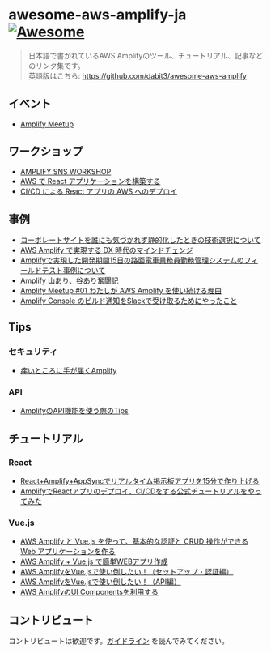 # awesome-aws-amplify-ja [![Awesome](https://awesome.re/badge.svg)](https://awesome.re)

> 日本語で書かれているAWS Amplifyのツール、チュートリアル、記事などのリンク集です。<br>
> 英語版はこちら: https://github.com/dabit3/awesome-aws-amplify

## イベント
- [Amplify Meetup](https://aws-amplify-jp.connpass.com/)

## ワークショップ

- [AMPLIFY SNS WORKSHOP](https://amplify-sns.workshop.aws/ja/)
- [AWS で React アプリケーションを構築する](https://aws.amazon.com/jp/getting-started/hands-on/build-react-app-amplify-graphql/)
- [CI/CD による React アプリの AWS へのデプロイ](https://aws.amazon.com/jp/getting-started/hands-on/deploy-react-app-cicd-amplify/)

## 事例

- [コーポレートサイトを誰にも気づかれず静的化したときの技術選択について](https://developer.hatenastaff.com/entry/2020/07/22/120000)
- [AWS Amplify で実現する DX 時代のマインドチェンジ](https://speakerdeck.com/ksukenobe/aws-amplify-deshi-xian-suru-dx-shi-dai-falsemaindotienzi)
- [Amplifyで実現した開発期間15日の路面電車乗務員勤務管理システムのフィールドテスト事例について](https://pages.awscloud.com/rs/112-TZM-766/images/EV_awsamplify-meetup-0731_Jul-2020_LT1.pdf)
- [Amplify 山あり、谷あり奮闘記](https://speakerdeck.com/jyamamoto/amplifyshan-ari-gu-arifen-dou-ji)
- [Amplify Meetup #01 わたしが AWS Amplify を使い続ける理由](https://speakerdeck.com/ksukenobe/amplify-meetup-number-01-watasiga-aws-amplify-woshi-isok-keruli-you)
- [Amplify Console のビルド通知をSlackで受け取るためにやったこと](https://speakerdeck.com/youta1119/amplify-console-falsebirudotong-zhi-woslackdeshou-kequ-rutameniyatutakoto)

## Tips

### セキュリティ
- [痒いところに手が届くAmplify](https://speakerdeck.com/yuukiyo/yang-itokoronishou-gajie-kuamplify)

### API
- [AmplifyのAPI機能を使う際のTips](https://dev.classmethod.jp/articles/amplify-meetup-01-taewoo/)

## チュートリアル

### React

- [React+Amplify+AppSyncでリアルタイム掲示板アプリを15分で作り上げる](https://qiita.com/G-awa/items/a5b2cc7017b1eceeb002)
- [AmplifyでReactアプリのデプロイ、CI/CDをする公式チュートリアルをやってみた](https://dev.classmethod.jp/articles/amplify-react-cicd-tutorial/)

### Vue.js

- [AWS Amplify と Vue.js を使って、基本的な認証と CRUD 操作ができる Web アプリケーションを作る](https://aws.amazon.com/jp/builders-flash/202008/amplify-crud-app/)
- [AWS Amplify + Vue.js で簡単WEBアプリ作成](https://www.cresco.co.jp/blog/entry/11142/)
- [AWS AmplifyをVue.jsで使い倒したい！（セットアップ・認証編）](https://qiita.com/jre233kei/items/d719159c6b0b44b3980d)
- [AWS AmplifyをVue.jsで使い倒したい！（API編）](https://qiita.com/jre233kei/items/b47656059e1718363245)
- [AWS AmplifyのUI Componentsを利用する](https://zenn.dev/ssshun/articles/e6c827f46640a9a657ed)

## コントリビュート

コントリビュートは歓迎です。[ガイドライン](contributing.md) を読んでみてください。
